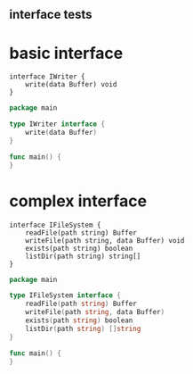 interface tests
---

# basic interface
```ms
interface IWriter {
    write(data Buffer) void
}
```

```go
package main

type IWriter interface {
    write(data Buffer)
}

func main() {
}
```

# complex interface
```ms
interface IFileSystem {
    readFile(path string) Buffer
    writeFile(path string, data Buffer) void
    exists(path string) boolean
    listDir(path string) string[]
}
```

```go
package main

type IFileSystem interface {
    readFile(path string) Buffer
    writeFile(path string, data Buffer)
    exists(path string) boolean
    listDir(path string) []string
}

func main() {
}
```